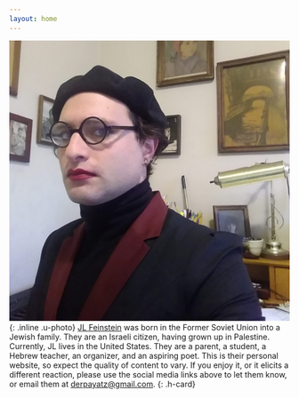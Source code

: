 ```yaml
---
layout: home
---
```

![JL Feinstein, wearing a beret and a wary expression.](assets/images/jl.jpg "JL Feinstein"){: .inline .u-photo} <span class="p-note"><a href="https://jl-feinstein.jews.international" class="p-name u-url" rel="me">JL Feinstein</a> was born in the Former Soviet Union into a Jewish family. They are an Israeli citizen, having grown up in Palestine. Currently, JL lives in the United States. They are a parent, a student, a Hebrew teacher, an organizer, and an aspiring poet. This is their personal website, so expect the quality of content to vary. If you enjoy it, or it elicits a different reaction, please use the social media links above to let them know, or email them at <a class="u-email" href="mailto:derpayatz@gmail.com" rel="me">derpayatz@gmail.com</a></span>.
{: .h-card}
